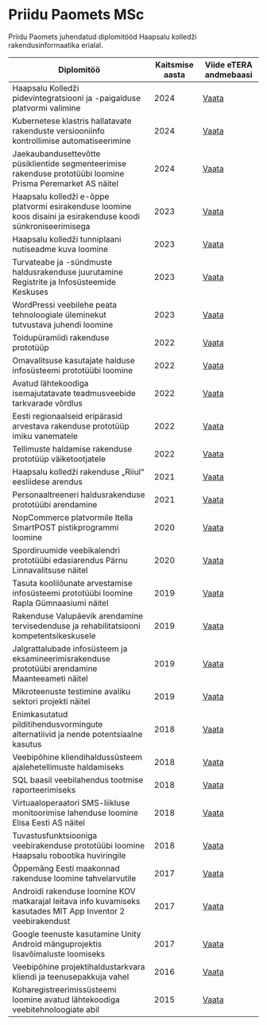 # Priidu Paomets MSc

Priidu Paomets juhendatud diplomitööd Haapsalu kolledži rakendusinformaatika erialal.

| Diplomitöö                                                                                                     | Kaitsmise aasta | Viide eTERA andmebaasi                         |
| -------------------------------------------------------------------------------------------------------------- | --------------- | ---------------------------------------------- |
| Haapsalu Kolledži pidevintegratsiooni ja -paigalduse platvormi valimine                                        | 2024            | [Vaata](https://www.etera.ee/zoom/201970/view) |
| Kubernetese klastris hallatavate rakenduste versiooniinfo kontrollimise automatiseerimine                      | 2024            | [Vaata](https://www.etera.ee/zoom/201981/view) |
| Jaekaubandusettevõtte püsiklientide segmenteerimise rakenduse prototüübi loomine Prisma Peremarket AS näitel   | 2024            | [Vaata](https://www.etera.ee/zoom/201954/view) |
| Haapsalu kolledži e-õppe platvormi esirakenduse loomine koos disaini ja esirakenduse koodi sünkroniseerimisega | 2023            | [Vaata](https://www.etera.ee/zoom/200378/view) |
| Haapsalu kolledži tunniplaani nutiseadme kuva loomine                                                          | 2023            | [Vaata](https://www.etera.ee/zoom/200345/view) |
| Turvateabe ja -sündmuste haldusrakenduse juurutamine Registrite ja Infosüsteemide Keskuses                     | 2023            | [Vaata](https://www.etera.ee/zoom/200348/view) |
| WordPressi veebilehe peata tehnoloogiale üleminekut tutvustava juhendi loomine                                 | 2023            | [Vaata](https://www.etera.ee/zoom/200346/view) |
| Toidupüramiidi rakenduse prototüüp                                                                             | 2022            | [Vaata](https://www.etera.ee/zoom/198688/view) |
| Omavalitsuse kasutajate halduse infosüsteemi prototüübi loomine                                                | 2022            | [Vaata](https://www.etera.ee/zoom/198705/view) |
| Avatud lähtekoodiga isemajutatavate teadmusveebide tarkvarade võrdlus                                          | 2022            | [Vaata](https://www.etera.ee/zoom/198700/view) |
| Eesti regionaalseid eripärasid arvestava rakenduse prototüüp imiku vanematele                                  | 2022            | [Vaata](https://www.etera.ee/zoom/198659/view) |
| Tellimuste haldamise rakenduse prototüüp väiketootjatele                                                       | 2022            | [Vaata](https://www.etera.ee/zoom/198712/view) |
| Haapsalu kolledži rakenduse „Riiul“ eesliidese arendus                                                         | 2021            | [Vaata](https://www.etera.ee/zoom/143733/view) |
| Personaaltreeneri haldusrakenduse prototüübi arendamine                                                        | 2021            | [Vaata](https://www.etera.ee/zoom/143736/view) |
| NopCommerce platvormile Itella SmartPOST pistikprogrammi loomine                                               | 2020            | [Vaata](https://www.etera.ee/zoom/90416/view)  |
| Spordiruumide veebikalendri prototüübi edasiarendus Pärnu Linnavalitsuse näitel                                | 2020            | [Vaata](https://www.etera.ee/zoom/90426/view)  |
| Tasuta koolilõunate arvestamise infosüsteemi prototüübi loomine Rapla Gümnaasiumi näitel                       | 2019            | [Vaata](https://www.etera.ee/zoom/61608/view)  |
| Rakenduse Valupäevik arendamine tervisedenduse ja rehabilitatsiooni kompetentsikeskusele                       | 2019            | [Vaata](https://www.etera.ee/zoom/61613/view)  |
| Jalgrattalubade infosüsteem ja eksamineerimisrakenduse prototüübi arendamine Maanteeameti näitel               | 2019            | [Vaata](https://www.etera.ee/zoom/61615/view)  |
| Mikroteenuste testimine avaliku sektori projekti näitel                                                        | 2019            | [Vaata](https://www.etera.ee/zoom/61665/view)  |
| Enimkasutatud pilditihendusvormingute alternatiivid ja nende potentsiaalne kasutus                             | 2018            | [Vaata](https://www.etera.ee/zoom/48850/view)  |
| Veebipõhine kliendihaldussüsteem ajalehetellimuste haldamiseks                                                 | 2018            | [Vaata](https://www.etera.ee/zoom/48851/view)  |
| SQL baasil veebilahendus tootmise raporteerimiseks                                                             | 2018            | [Vaata](https://www.etera.ee/zoom/48835/view)  |
| Virtuaaloperaatori SMS-liikluse monitoorimise lahenduse loomine Elisa Eesti AS näitel                          | 2018            | [Vaata](https://www.etera.ee/zoom/48836/view)  |
| Tuvastusfunktsiooniga veebirakenduse prototüübi loomine Haapsalu robootika huviringile                         | 2018            | [Vaata](https://www.etera.ee/zoom/48848/view)  |
| Õppemäng Eesti maakonnad rakenduse loomine tahvelarvutile                                                      | 2017            | [Vaata](https://www.etera.ee/zoom/32374/view)  |
| Androidi rakenduse loomine KOV matkarajal leitava info kuvamiseks kasutades MIT App Inventor 2 veebirakendust  | 2017            | [Vaata](https://www.etera.ee/zoom/32367/view)  |
| Google teenuste kasutamine Unity Android mänguprojektis lisavõimaluste loomiseks                               | 2017            | [Vaata](https://www.etera.ee/zoom/32369/view)  |
| Veebipõhine projektihaldustarkvara kliendi ja teenusepakkuja vahel                                             | 2016            | [Vaata](https://www.etera.ee/zoom/32444/view)  |
| Koharegistreerimissüsteemi loomine avatud lähtekoodiga veebitehnoloogiate abil                                 | 2015            | [Vaata](https://www.etera.ee/zoom/4495/view)   |
